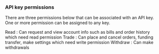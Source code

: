 ### API key permissions
There are three permissions below that can be associated with an API key. One or more permission can be assigned to any key.

Read : Can request and view account info such as bills and order history which need read permission
Trade : Can place and cancel orders, funding transfer, make settings which need write permission
Withdraw : Can make withdrawals

